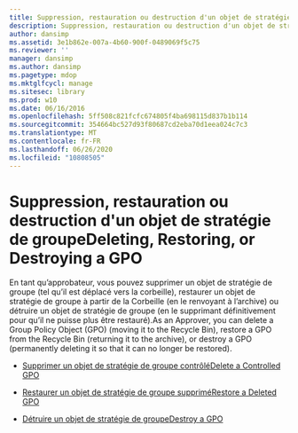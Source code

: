 ```yaml
---
title: Suppression, restauration ou destruction d'un objet de stratégie de groupe
description: Suppression, restauration ou destruction d'un objet de stratégie de groupe
author: dansimp
ms.assetid: 3e1b862e-007a-4b60-900f-0489069f5c75
ms.reviewer: ''
manager: dansimp
ms.author: dansimp
ms.pagetype: mdop
ms.mktglfcycl: manage
ms.sitesec: library
ms.prod: w10
ms.date: 06/16/2016
ms.openlocfilehash: 5ff508c821fcfc674805f4ba698115d837b1b114
ms.sourcegitcommit: 354664bc527d93f80687cd2eba70d1eea024c7c3
ms.translationtype: MT
ms.contentlocale: fr-FR
ms.lasthandoff: 06/26/2020
ms.locfileid: "10808505"
---
```

# <span data-ttu-id="955c8-103">Suppression, restauration ou destruction d'un objet de stratégie de groupe</span><span class="sxs-lookup"><span data-stu-id="955c8-103">Deleting, Restoring, or Destroying a GPO</span></span>


<span data-ttu-id="955c8-104">En tant qu’approbateur, vous pouvez supprimer un objet de stratégie de groupe (tel qu’il est déplacé vers la corbeille), restaurer un objet de stratégie de groupe à partir de la Corbeille (en le renvoyant à l’archive) ou détruire un objet de stratégie de groupe (en le supprimant définitivement pour qu’il ne puisse plus être restauré).</span><span class="sxs-lookup"><span data-stu-id="955c8-104">As an Approver, you can delete a Group Policy Object (GPO) (moving it to the Recycle Bin), restore a GPO from the Recycle Bin (returning it to the archive), or destroy a GPO (permanently deleting it so that it can no longer be restored).</span></span>

-   [<span data-ttu-id="955c8-105">Supprimer un objet de stratégie de groupe contrôlé</span><span class="sxs-lookup"><span data-stu-id="955c8-105">Delete a Controlled GPO</span></span>](delete-a-controlled-gpo-agpm30ops.md)

-   [<span data-ttu-id="955c8-106">Restaurer un objet de stratégie de groupe supprimé</span><span class="sxs-lookup"><span data-stu-id="955c8-106">Restore a Deleted GPO</span></span>](restore-a-deleted-gpo-agpm30ops.md)

-   [<span data-ttu-id="955c8-107">Détruire un objet de stratégie de groupe</span><span class="sxs-lookup"><span data-stu-id="955c8-107">Destroy a GPO</span></span>](destroy-a-gpo-agpm30ops.md)

 

 





